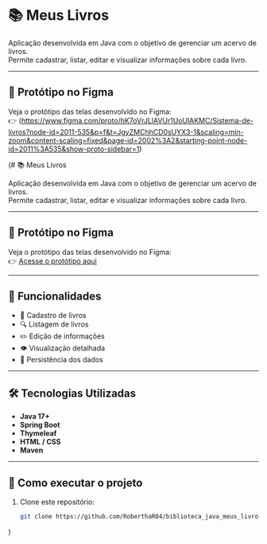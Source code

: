 # 📚 Meus Livros

Aplicação desenvolvida em Java com o objetivo de gerenciar um acervo de livros.  
Permite cadastrar, listar, editar e visualizar informações sobre cada livro.

---

## 🎨 Protótipo no Figma

Veja o protótipo das telas desenvolvido no Figma:  
👉 (https://www.figma.com/proto/hK7oVrJLlAVUr1UoUlAKMC/Sistema-de-livros?node-id=2011-535&p=f&t=JgyZMChhCD0sUYX3-1&scaling=min-zoom&content-scaling=fixed&page-id=2002%3A2&starting-point-node-id=2011%3A535&show-proto-sidebar=1)

(# 📚 Meus Livros

Aplicação desenvolvida em Java com o objetivo de gerenciar um acervo de livros.  
Permite cadastrar, listar, editar e visualizar informações sobre cada livro.

---

## 🎨 Protótipo no Figma

Veja o protótipo das telas desenvolvido no Figma:  
👉 [Acesse o protótipo aqui](https://www.figma.com/proto/hK7oVrJLlAVUr1UoUlAKMC/Sistema-de-livros?node-id=2011-535&p=f&t=JgyZMChhCD0sUYX3-1&scaling=min-zoom&content-scaling=fixed&page-id=2002%3A2&starting-point-node-id=2011%3A535&show-proto-sidebar=1)

---

## 🧠 Funcionalidades

- 📖 Cadastro de livros  
- 🔍 Listagem de livros  
- ✏️ Edição de informações  
- 👁️ Visualização detalhada  
- 💾 Persistência dos dados  

---

## 🛠️ Tecnologias Utilizadas

- **Java 17+**  
- **Spring Boot**  
- **Thymeleaf**  
- **HTML / CSS**  
- **Maven**  

---

## 🚀 Como executar o projeto

1. Clone este repositório:
   ```bash
   git clone https://github.com/RoberthaR04/biblioteca_java_meus_livros.git
)

